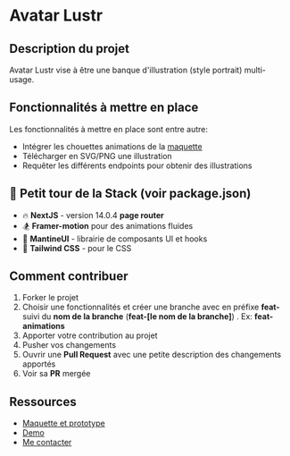
# Avatar Lustr
## Description du projet
Avatar Lustr vise à être une banque d'illustration (style portrait) multi-usage.

## Fonctionnalités à mettre en place
Les fonctionnalités à mettre en place sont entre autre:

- Intégrer les chouettes animations de la [maquette](https://www.figma.com/file/IU1yadOW6RMUlc9ZzCvnZt/Avatar-placeholder?type=design&node-id=359%3A1484&mode=design&t=c5pLIbcIvDr1KrUT-1)
- Télécharger en SVG/PNG une illustration
- Requêter les différents endpoints pour obtenir des illustrations


## 📐 Petit tour de la Stack (voir package.json)

- 🔥 **NextJS** - version 14.0.4 **page router**
- 🏂 **Framer-motion** pour des animations fluides
- 🍞 **MantineUI** - librairie de composants UI et hooks
- 💅 **Tailwind CSS** - pour le CSS

## Comment contribuer
1. Forker le projet
2. Choisir une fonctionnalités et créer une branche avec en préfixe **feat-** suivi du **nom de la branche** (**feat-[le nom de la branche]**) . Ex: **feat-animations**
3. Apporter votre contribution au projet
4. Pusher vos changements
5. Ouvrir une **Pull Request** avec une petite description des changements apportés
6. Voir sa **PR** mergée 



## Ressources

 - [Maquette et prototype](https://www.figma.com/file/IU1yadOW6RMUlc9ZzCvnZt/Avatar-placeholder?type=design&node-id=359%3A1484&mode=design&t=c5pLIbcIvDr1KrUT-1)
 - [Demo](https://avatarlustr.netlify.app)
 - [Me contacter](www.linkedin.com/in/femi-akotonou)
